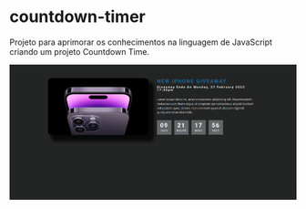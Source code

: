 # countdown-timer
Projeto para aprimorar os conhecimentos na linguagem de JavaScript criando um projeto Countdown Time.

![](https://raw.githubusercontent.com/WesleyChristian/countdown-timer/main/Projeto%20Countdown%20Timer.png)
